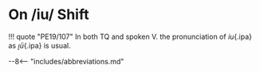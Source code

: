 # On /iu/ Shift

!!! quote "PE19/107"
	In both TQ and spoken V. the pronunciation of *iu*{.ipa} as *ı̯ū*{.ipa} is usual.

--8<-- "includes/abbreviations.md"